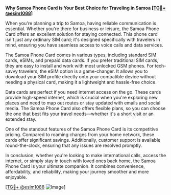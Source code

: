 **Why Samoa Phone Card is Your Best Choice for Traveling in Samoa [[TG💪+ @esim1088](https://t.me/s/esim1088)]**

When you're planning a trip to Samoa, having reliable communication is essential. Whether you're there for business or leisure, the Samoa Phone Card offers an excellent solution for staying connected. This phone card isn't just any ordinary SIM card; it's designed specifically with travelers in mind, ensuring you have seamless access to voice calls and data services.

The Samoa Phone Card comes in various types, including standard SIM cards, eSIMs, and prepaid data cards. If you prefer traditional SIM cards, they are easy to install and work with most unlocked GSM phones. For tech-savvy travelers, the eSIM option is a game-changer. It allows you to download your SIM profile directly onto your compatible device without needing a physical card, making it a lightweight and hassle-free choice.

Data cards are perfect if you need internet access on the go. These cards provide high-speed internet, which is crucial when you're exploring new places and need to map out routes or stay updated with emails and social media. The Samoa Phone Card also offers flexible plans, so you can choose the one that best fits your travel needs—whether it's a short visit or an extended stay.

One of the standout features of the Samoa Phone Card is its competitive pricing. Compared to roaming charges from your home network, these cards offer significant savings. Additionally, customer support is available round-the-clock, ensuring that any issues are resolved promptly.

In conclusion, whether you're looking to make international calls, access the internet, or simply stay in touch with loved ones back home, the Samoa Phone Card is your ultimate companion. It combines convenience, affordability, and reliability, making your journey smoother and more enjoyable. 

[[TG💪+ @esim1088](https://t.me/s/esim1088) ![Image](https://i.postimg.cc/Y0z9fWf4/image.png)]